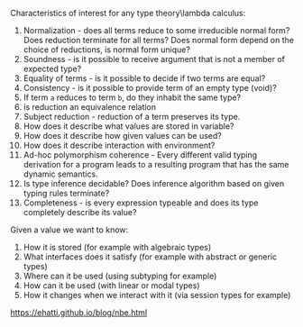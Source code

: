 Characteristics of interest for any type theory\lambda calculus:
1. Normalization - does all terms reduce to some irreducible normal form? Does reduction terminate for all terms? Does normal form depend on the choice of reductions, is normal form unique?
2. Soundness - is it possible to receive argument that is not a member of expected type?
3. Equality of terms - is it possible to decide if two terms are equal?
4. Consistency - is it possible to provide term of an empty type (void)?
5. If term `a` reduces to term `b`, do they inhabit the same type?
6. is reduction an equivalence relation
7. Subject reduction - reduction of a term preserves its type.
8. How does it describe what values are stored in variable?
9. How does it describe how given values can be used?
10. How does it describe interaction with environment?
11. Ad-hoc polymorphism coherence - Every different valid typing derivation for a program leads to a resulting program that has the same dynamic semantics.
12. Is type inference decidable? Does inference algorithm based on given typing rules terminate?
13. Completeness - is every expression typeable and does its type completely describe its value?

Given a value we want to know:
1. How it is stored (for example with algebraic types)
2. What interfaces does it satisfy (for example with abstract or generic types)
3. Where can it be used (using subtyping for example)
4. How can it be used (with linear or modal types)
5. How it changes when we interact with it (via session types for example)

https://ehatti.github.io/blog/nbe.html